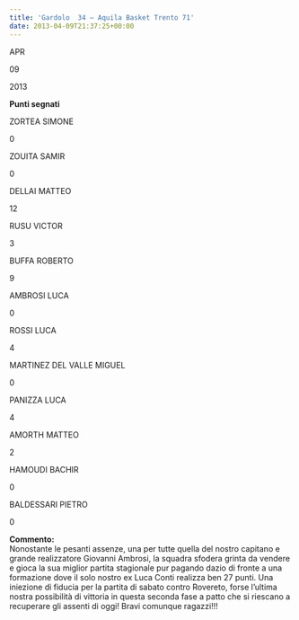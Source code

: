 ```yaml
---
title: 'Gardolo  34 – Aquila Basket Trento 71'
date: 2013-04-09T21:37:25+00:00
---
```

APR

09

2013

**Punti segnati**

ZORTEA SIMONE

0

ZOUITA SAMIR

0

DELLAI MATTEO

12

RUSU VICTOR

3

BUFFA ROBERTO

9

AMBROSI LUCA

0

ROSSI LUCA

4

MARTINEZ DEL VALLE MIGUEL

0

PANIZZA LUCA

4

AMORTH MATTEO

2

HAMOUDI BACHIR

0

BALDESSARI PIETRO

0

**Commento:**  
Nonostante le pesanti assenze, una per tutte quella del nostro capitano e grande realizzatore Giovanni Ambrosi, la squadra sfodera grinta da vendere e gioca la sua miglior partita stagionale pur pagando dazio di fronte a una formazione dove il solo nostro ex Luca Conti realizza ben 27 punti. Una iniezione di fiducia per la partita di sabato contro Rovereto, forse l’ultima nostra possibilità di vittoria in questa seconda fase a patto che si riescano a recuperare gli assenti di oggi! Bravi comunque ragazzi!!!
